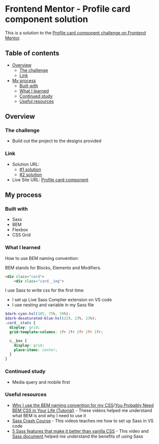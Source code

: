 # Frontend Mentor - Profile card component solution

This is a solution to the [Profile card component challenge on Frontend Mentor](https://www.frontendmentor.io/challenges/profile-card-component-cfArpWshJ). 

## Table of contents

- [Overview](#overview)
  - [The challenge](#the-challenge)
  - [Link](#link)
- [My process](#my-process)
  - [Built with](#built-with)
  - [What I learned](#what-i-learned)
  - [Continued study](#continued-study)
  - [Useful resources](#useful-resources)

## Overview

### The challenge

- Build out the project to the designs provided

### Link

- Solution URL: 
  - [#1 solution](https://github.com/erinchocolate/frontend-mentor-exercise/tree/master/04%20profile-card-component/src%231)
  - [#2 solution](https://github.com/erinchocolate/frontend-mentor-exercise/tree/master/04%20profile-card-component/src%232)
- Live Site URL: [Profile card component](https://erinchocolate4.netlify.app/)

## My process

### Built with

- Sass
- BEM
- Flexbox
- CSS Grid

### What I learned

How to use BEM naming convention:

BEM stands for Blocks, Elements and Modifiers.

```html
<div class="card">
    <div class="card__img">
```

I use Sass to write css for the first time:

- I set up Live Sass Complier extension on VS code
- I use nesting and variable in my Sass file

```scss
$dark-cyan:hsl(185, 75%, 39%);
$dark-desaturated-blue:hsl(229, 23%, 23%);
.card__stats {
  display: grid;
  grid-template-columns: 1fr 2fr 2fr 2fr 1fr;

  &__box {
    display: grid;
    place-items: center;
  }
}
```

### Continued study

- Media query and mobile first 

### Useful resources

- [Why I use the BEM naming convention for my CSS](https://www.youtube.com/watch?v=SLjHSVwXYq4)/[You Probably Need BEM CSS in Your Life (Tutorial)](https://www.youtube.com/watch?v=er1JEDuPbZQ) - These videos helped me understand what BEM is and why I need to use it
- [Sass Crash Course](https://www.youtube.com/watch?v=nu5mdN2JIwM&t=1229s) - This videos teaches me how to set up Sass in VS code 
- [5 Sass features that make it better than vanilla CSS](https://www.youtube.com/watch?v=g1kF45K-q7o&t=1415s) - This video and [Sass document](https://sass-lang.com/guide) helped me understand the benefits of using Sass
